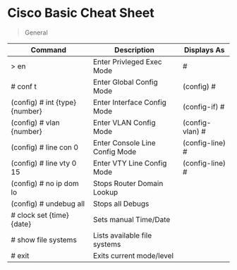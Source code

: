 # Cisco Basic Cheat Sheet

> General

| Command | Description | Displays As |
|--|--|--|
|> en|Enter Privleged Exec Mode|#|
|# conf t|Enter Global Config Mode|(config) #|
|(config) # int {type} {number}|Enter Interface Config Mode|(config-if) #|
|(config) # vlan {number}|Enter VLAN Config Mode|(config-vlan) #|
|(config) # line con 0|Enter Console Line Config Mode|(config-line) #|
|(config) # line vty 0 15|Enter VTY Line Config Mode|(config-line) #|
|(config) # no ip dom lo|Stops Router Domain Lookup||
|(config) # undebug all|Stops all Debugs||
|# clock set {time} {date}|Sets manual Time/Date||
|# show file systems|Lists available file systems||
|# exit|Exits current mode/l​evel||
